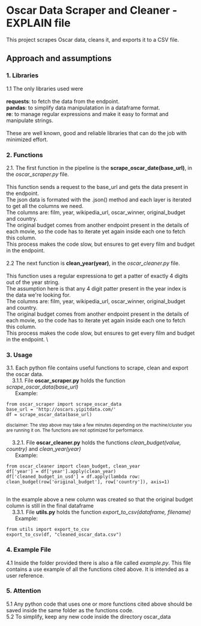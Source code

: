 # Oscar Data Scraper and Cleaner - EXPLAIN file

This project scrapes Oscar data, cleans it, and exports it to a CSV file.

## Approach and assumptions 

### 1. **Libraries**
   1.1 The only libraries used were \
   \
   **requests**: to fetch the data from the endpoint. \
   **pandas**: to simplify data manipulatation in a dataframe format. \
   **re**: to manage regular expressions and make it easy to format and manipulate strings. \
   \
   These are well known, good and reliable libraries that can do the job with minimized effort.
### 2. **Functions** 
   2.1. The first function in the pipeline is the **scrape_oscar_date(base_url)**, in the *oscar_scraper.py* file. \
   \
   This function sends a request to the base_url and gets the data present in the endpoint. \
   The json data is formated with the .json() method and each layer is iterated to get all the columns we need. \
   The columns are: film, year, wikipedia_url, oscar_winner, original_budget and country. \
   The original budget comes from another endpoint present in the details of each movie, so the code has to iterate yet again inside each one to fetch this column. \
   This process makes the code slow, but ensures to get every film and budget in the endpoint. \
   \
   2.2 The next function is **clean_year(year)**, in the *oscar_cleaner.py* file. \
   \
   This function uses a regular expressiona to get a patter of exactly 4 digits out of the year string. \
   The assumption here is that any 4 digit patter present in the year index is the data we're looking for. \
   The columns are: film, year, wikipedia_url, oscar_winner, original_budget and country. \
   The original budget comes from another endpoint present in the details of each movie, so the code has to iterate yet again inside each one to fetch this column. \
   This process makes the code slow, but ensures to get every film and budget in the endpoint. \
### 3. **Usage** 
   3.1. Each python file contains useful functions to scrape, clean and export the oscar data. \
&nbsp;&nbsp;&nbsp;&nbsp;3.1.1. File **oscar_scraper.py** holds the function *scrape_oscar_data(base_url)* \
&nbsp;&nbsp;&nbsp;&nbsp;&nbsp;&nbsp;Example: 
```
from oscar_scraper import scrape_oscar_data
base_url = 'http://oscars.yipitdata.com/' 
df = scrape_oscar_data(base_url)
```
<sub>disclaimer: The step above may take a few minutes depending on the machine/cluster you are running it on. The functions are not optimized for performance.</sub> \
\
&nbsp;&nbsp;&nbsp;&nbsp;3.2.1. File **oscar_cleaner.py** holds the functions *clean_budget(value, country)* and *clean_year(year)* \
&nbsp;&nbsp;&nbsp;&nbsp;&nbsp;&nbsp;Example: 

```
from oscar_cleaner import clean_budget, clean_year 
df['year'] = df['year'].apply(clean_year) 
df['cleaned_budget_in_usd'] = df.apply(lambda row: clean_budget(row['original_budget'], row['country']), axis=1) 
```
\
In the example above a new column was created so that the original budget column is still in the final dataframe
\
&nbsp;&nbsp;&nbsp;&nbsp;3.3.1. File **utils.py** holds the function *export_to_csv(dataframe, filename)* \
&nbsp;&nbsp;&nbsp;&nbsp;&nbsp;&nbsp;Example: 
```
from utils import export_to_csv 
export_to_csv(df, "cleaned_oscar_data.csv") 
```
### 4. **Example File** 
   4.1 Inside the folder provided there is also a file called *example.py*. This file contains a use example of all the functions cited above. It is intended as a user reference.
### 5. **Attention** 
   5.1 Any python code that uses one or more functions cited above should be saved inside the same folder as the functions code. \
   5.2 To simplify, keep any new code inside the directory oscar_data 
